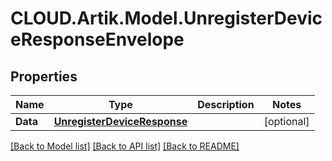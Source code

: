 # CLOUD.Artik.Model.UnregisterDeviceResponseEnvelope
## Properties

Name | Type | Description | Notes
------------ | ------------- | ------------- | -------------
**Data** | [**UnregisterDeviceResponse**](UnregisterDeviceResponse.md) |  | [optional] 

[[Back to Model list]](../README.md#documentation-for-models) [[Back to API list]](../README.md#documentation-for-api-endpoints) [[Back to README]](../README.md)

